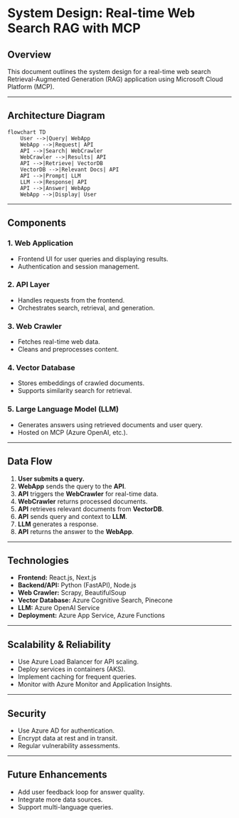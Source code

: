 # System Design: Real-time Web Search RAG with MCP

## Overview

This document outlines the system design for a real-time web search Retrieval-Augmented Generation (RAG) application using Microsoft Cloud Platform (MCP).

---

## Architecture Diagram

```mermaid
flowchart TD
    User -->|Query| WebApp
    WebApp -->|Request| API
    API -->|Search| WebCrawler
    WebCrawler -->|Results| API
    API -->|Retrieve| VectorDB
    VectorDB -->|Relevant Docs| API
    API -->|Prompt| LLM
    LLM -->|Response| API
    API -->|Answer| WebApp
    WebApp -->|Display| User
```

---

## Components

### 1. Web Application
- Frontend UI for user queries and displaying results.
- Authentication and session management.

### 2. API Layer
- Handles requests from the frontend.
- Orchestrates search, retrieval, and generation.

### 3. Web Crawler
- Fetches real-time web data.
- Cleans and preprocesses content.

### 4. Vector Database
- Stores embeddings of crawled documents.
- Supports similarity search for retrieval.

### 5. Large Language Model (LLM)
- Generates answers using retrieved documents and user query.
- Hosted on MCP (Azure OpenAI, etc.).

---

## Data Flow

1. **User submits a query.**
2. **WebApp** sends the query to the **API**.
3. **API** triggers the **WebCrawler** for real-time data.
4. **WebCrawler** returns processed documents.
5. **API** retrieves relevant documents from **VectorDB**.
6. **API** sends query and context to **LLM**.
7. **LLM** generates a response.
8. **API** returns the answer to the **WebApp**.

---

## Technologies

- **Frontend:** React.js, Next.js
- **Backend/API:** Python (FastAPI), Node.js
- **Web Crawler:** Scrapy, BeautifulSoup
- **Vector Database:** Azure Cognitive Search, Pinecone
- **LLM:** Azure OpenAI Service
- **Deployment:** Azure App Service, Azure Functions

---

## Scalability & Reliability

- Use Azure Load Balancer for API scaling.
- Deploy services in containers (AKS).
- Implement caching for frequent queries.
- Monitor with Azure Monitor and Application Insights.

---

## Security

- Use Azure AD for authentication.
- Encrypt data at rest and in transit.
- Regular vulnerability assessments.

---

## Future Enhancements

- Add user feedback loop for answer quality.
- Integrate more data sources.
- Support multi-language queries.
